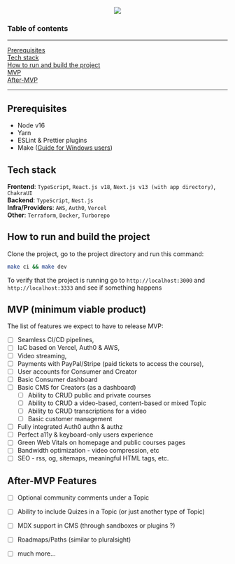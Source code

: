 <p align="center">
  <img src="[https://user-images.githubusercontent.com/28964599/117084334-3a759600-ad47-11eb-875f-65bb07d06716.png](https://user-images.githubusercontent.com/28964599/213861233-43a76814-7993-46e7-89fe-8dc05cc1f37f.png)">
</p>

### Table of contents

---

[Prerequisites](#prerequisites)  
[Tech stack](#tech-stack)  
[How to run and build the project](#how-to-run-and-build-the-project)    
[MVP](#mvp-minimum-viable-product)  
[After-MVP](#after-mvp-features)  

---

## Prerequisites

- Node v16  
- Yarn  
- ESLint & Prettier plugins  
- Make ([Guide for Windows users](https://stackoverflow.com/questions/32127524/how-to-install-and-use-make-in-windows))  

## Tech stack

**Frontend**: `TypeScript`, `React.js v18`, `Next.js v13 (with app directory)`, `ChakraUI`  
**Backend**: `TypeScript`, `Nest.js`  
**Infra/Providers**: `AWS`, `Auth0`, `Vercel`  
**Other**: `Terraform`, `Docker`, `Turborepo`  

## How to run and build the project

Clone the project, go to the project directory and run this command:

```sh
make ci && make dev
```
To verify that the project is running go to `http://localhost:3000` and `http://localhost:3333` and see if something happens

## MVP (minimum viable product)

The list of features we expect to have to release MVP: 
- [ ] Seamless CI/CD pipelines,
- [ ] IaC based on Vercel, Auth0 & AWS,
- [ ] Video streaming,
- [ ] Payments with PayPal/Stripe (paid tickets to access the course),
- [ ] User accounts for Consumer and Creator
- [ ] Basic Consumer dashboard
- [ ] Basic CMS for Creators (as a dashboard)
  - [ ] Ability to CRUD public and private courses
  - [ ] Ability to CRUD a video-based, content-based or mixed Topic 
  - [ ] Ability to CRUD transcriptions for a video
  - [ ] Basic customer management
- [ ] Fully integrated Auth0 authn & authz
- [ ] Perfect a11y & keyboard-only users experience
- [ ] Green Web Vitals on homepage and public courses pages
- [ ] Bandwidth optimization - video compression, etc
- [ ] SEO - rss, og, sitemaps, meaningful HTML tags, etc.

## After-MVP Features
- [ ] Optional community comments under a Topic
- [ ] Ability to include Quizes in a Topic (or just another type of Topic)
- [ ] MDX support in CMS (through sandboxes or plugins ?)
- [ ] Roadmaps/Paths (similar to pluralsight)
- [ ] much more...

